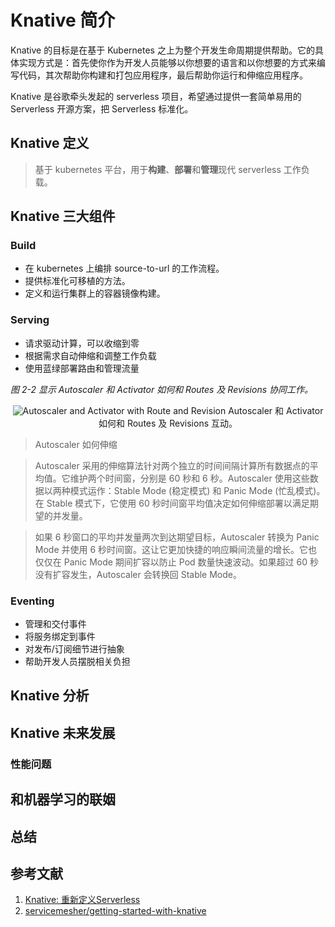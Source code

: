 # Knative 简介

Knative 的目标是在基于 Kubernetes 之上为整个开发生命周期提供帮助。它的具体实现方式是：首先使你作为开发人员能够以你想要的语言和以你想要的方式来编写代码，其次帮助你构建和打包应用程序，最后帮助你运行和伸缩应用程序。

Knative 是谷歌牵头发起的 serverless 项目，希望通过提供一套简单易用的 Serverless 开源方案，把 Serverless 标准化。

## Knative 定义

> 基于 kubernetes 平台，用于**构建**、**部署**和**管理**现代 serverless 工作负载。

## Knative 三大组件

### Build

* 在 kubernetes 上编排 source-to-url 的工作流程。
* 提供标准化可移植的方法。
* 定义和运行集群上的容器镜像构建。

### Serving

* 请求驱动计算，可以收缩到零
* 根据需求自动伸缩和调整工作负载
* 使用蓝绿部署路由和管理流量

<span id="fingure-2-2">*图 2-2 显示 Autoscaler 和 Activator 如何和 Routes 及 Revisions 协同工作。*</span>

<div align="center">
<img src="https://ws2.sinaimg.cn/large/006tKfTcly1g0yrmo1t2cj31z70u0afi.jpg" alt="Autoscaler and Activator with Route and Revision" />
Autoscaler 和 Activator 如何和 Routes 及 Revisions 互动。
</div>


> Autoscaler 如何伸缩

> Autoscaler 采用的伸缩算法针对两个独立的时间间隔计算所有数据点的平均值。它维护两个时间窗，分别是 60 秒和 6 秒。Autoscaler 使用这些数据以两种模式运作：Stable Mode (稳定模式) 和 Panic Mode (忙乱模式)。在 Stable 模式下，它使用 60 秒时间窗平均值决定如何伸缩部署以满足期望的并发量。

> 如果 6 秒窗口的平均并发量两次到达期望目标，Autoscaler 转换为 Panic Mode 并使用 6 秒时间窗。这让它更加快捷的响应瞬间流量的增长。它也仅仅在 Panic Mode 期间扩容以防止 Pod 数量快速波动。如果超过 60 秒没有扩容发生，Autoscaler 会转换回 Stable Mode。


### Eventing

* 管理和交付事件
* 将服务绑定到事件
* 对发布/订阅细节进行抽象
* 帮助开发人员摆脱相关负担

## Knative 分析

## Knative 未来发展

### 性能问题

### 

## 和机器学习的联姻

## 总结


## 参考文献

1. [Knative: 重新定义Serverless](https://skyao.io/talk/201811-knative-redefine-serverless/)
2. [servicemesher/getting-started-with-knative](https://github.com/servicemesher/getting-started-with-knative)